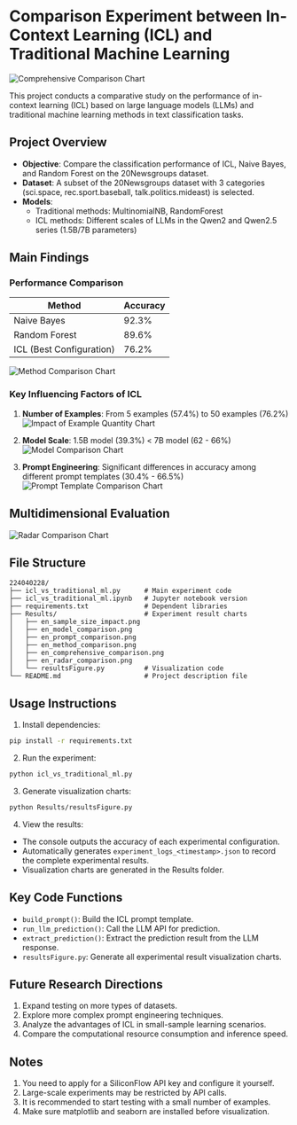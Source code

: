 # Comparison Experiment between In-Context Learning (ICL) and Traditional Machine Learning

![Comprehensive Comparison Chart](/224040228/Results/en_comprehensive_comparison.png)

This project conducts a comparative study on the performance of in-context learning (ICL) based on large language models (LLMs) and traditional machine learning methods in text classification tasks.

## Project Overview

- **Objective**: Compare the classification performance of ICL, Naive Bayes, and Random Forest on the 20Newsgroups dataset.
- **Dataset**: A subset of the 20Newsgroups dataset with 3 categories (sci.space, rec.sport.baseball, talk.politics.mideast) is selected.
- **Models**:
  - Traditional methods: MultinomialNB, RandomForest
  - ICL methods: Different scales of LLMs in the Qwen2 and Qwen2.5 series (1.5B/7B parameters)

## Main Findings

### Performance Comparison
| Method | Accuracy |
| ------ | ------ |
| Naive Bayes | 92.3% |
| Random Forest | 89.6% |
| ICL (Best Configuration) | 76.2% |

![Method Comparison Chart](/224040228/Results/en_method_comparison.png)

### Key Influencing Factors of ICL
1. **Number of Examples**: From 5 examples (57.4%) to 50 examples (76.2%)
   ![Impact of Example Quantity Chart](/224040228/Results/en_sample_size_impact.png)

2. **Model Scale**: 1.5B model (39.3%) < 7B model (62 - 66%)
   ![Model Comparison Chart](/224040228/Results/en_model_comparison.png)

3. **Prompt Engineering**: Significant differences in accuracy among different prompt templates (30.4% - 66.5%)
   ![Prompt Template Comparison Chart](/224040228/Results/en_prompt_comparison.png)

## Multidimensional Evaluation

![Radar Comparison Chart](/224040228/Results/en_radar_comparison.png)

## File Structure

```
224040228/
├── icl_vs_traditional_ml.py      # Main experiment code
├── icl_vs_traditional_ml.ipynb   # Jupyter notebook version
├── requirements.txt              # Dependent libraries
├── Results/                      # Experiment result charts
│   ├── en_sample_size_impact.png
│   ├── en_model_comparison.png
│   ├── en_prompt_comparison.png
│   ├── en_method_comparison.png
│   ├── en_comprehensive_comparison.png
│   ├── en_radar_comparison.png
│   └── resultsFigure.py          # Visualization code
└── README.md                     # Project description file
```

## Usage Instructions

1. Install dependencies:
```bash
pip install -r requirements.txt
```

2. Run the experiment:
```bash
python icl_vs_traditional_ml.py
```

3. Generate visualization charts:
```bash
python Results/resultsFigure.py
```

4. View the results:
- The console outputs the accuracy of each experimental configuration.
- Automatically generates `experiment_logs_<timestamp>.json` to record the complete experimental results.
- Visualization charts are generated in the Results folder.

## Key Code Functions

- `build_prompt()`: Build the ICL prompt template.
- `run_llm_prediction()`: Call the LLM API for prediction.
- `extract_prediction()`: Extract the prediction result from the LLM response.
- `resultsFigure.py`: Generate all experimental result visualization charts.

## Future Research Directions

1. Expand testing on more types of datasets.
2. Explore more complex prompt engineering techniques.
3. Analyze the advantages of ICL in small-sample learning scenarios.
4. Compare the computational resource consumption and inference speed.

## Notes

1. You need to apply for a SiliconFlow API key and configure it yourself.
2. Large-scale experiments may be restricted by API calls.
3. It is recommended to start testing with a small number of examples.
4. Make sure matplotlib and seaborn are installed before visualization.